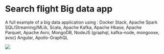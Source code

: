 # Search flight Big data app

A full example of a big data application using : Docker Stack, Apache Spark SQL/Streaming/MLib, Scala, Apache Kafka, Apache Hbase, Apache Parquet, Apache Avro, MongoDB, NodeJS (graphql, kafka-node, mongoose, avsc) Angular, Apollo-GraphQL

<img src='https://image.ibb.co/gWkqc6/search_flight.png'/>
